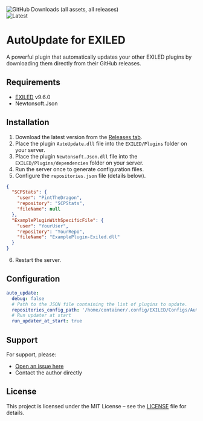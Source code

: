 ![GitHub Downloads (all assets, all releases)](https://img.shields.io/github/downloads/DiabeloDev/AutoUpdate/total?style=for-the-badge) <br>
![Latest](https://img.shields.io/github/v/release/DiabeloDev/AutoUpdate?style=for-the-badge&label=Latest%20Release&color=%23D91656)

# AutoUpdate for EXILED

A powerful plugin that automatically updates your other EXILED plugins by downloading them directly from their GitHub releases.

## Requirements
- [EXILED](https://github.com/ExSLMod-Team/EXILED) v9.6.0  
- Newtonsoft.Json

## Installation
1. Download the latest version from the [Releases tab](https://github.com/DiabeloDev/AutoUpdate/releases/latest).
2. Place the plugin `AutoUpdate.dll` file into the `EXILED/Plugins` folder on your server.
3. Place the plugin `Newtonsoft.Json.dll` file into the `EXILED/Plugins/dependencies` folder on your server.
4. Run the server once to generate configuration files.
5. Configure the `repositories.json` file (details below).
```json
{
  "SCPStats": {
    "user": "PintTheDragon",
    "repository": "SCPStats",
    "fileName": null
  },
  "ExamplePluginWithSpecificFile": {
    "user": "YourUser",
    "repository": "YourRepo",
    "fileName": "ExamplePlugin-Exiled.dll"
  }
}
```
6. Restart the server.

## Configuration
```yaml
auto_update:
  debug: false
  # Path to the JSON file containing the list of plugins to update.
  repositories_config_path: '/home/container/.config/EXILED/Configs/AutoUpdate/repositories.json'
  # Run updater at start
  run_updater_at_start: true
```

## Support
For support, please:
- [Open an issue here](https://github.com/DiabeloDev/AutoUpdate/issues)
- Contact the author directly

## License
This project is licensed under the MIT License – see the [LICENSE](LICENSE) file for details.

